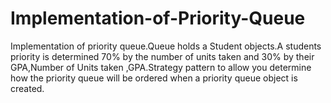 # Implementation-of-Priority-Queue
Implementation of priority queue.Queue holds a Student objects.A students priority is determined 70% by the number of units taken and 30% by their GPA,Number of Units taken ,GPA.Strategy pattern to allow you determine how the priority queue will be ordered when a priority queue object is created.
